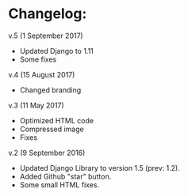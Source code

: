 # Changelog:

v.5 (1 September 2017)
* Updated Django to 1.11
* Some fixes

v.4 (15 August 2017)
* Changed branding

v.3 (11 May 2017)
* Optimized HTML code
* Compressed image
* Fixes

v.2 (9 September 2016)
* Updated Django Library to version 1.5 (prev: 1.2).
* Added Github "star" button.
* Some small HTML fixes.
